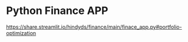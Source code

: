 # Python Finance APP
https://share.streamlit.io/hindyds/finance/main/finace_app.py#portfolio-optimization
